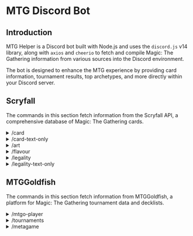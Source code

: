 # MTG Discord Bot

## Introduction

MTG Helper is a Discord bot built with Node.js and uses the `discord.js` v14 library, along with `axios` and `cheerio` to fetch and compile Magic: The Gathering information from various sources into the Discord environment.

The bot is designed to enhance the MTG experience by providing card information, tournament results, top archetypes, and more directly within your Discord server.

## Scryfall

The commands in this section fetch information from the Scryfall API, a comprehensive database of Magic: The Gathering cards.

<details>
<summary>/card</summary>
<br>

**Description** 

Search for a Magic: The Gathering card by name.

**Parameters**

`name` -> The name of the Magic: The Gathering card.

**Raw SlashCommand Input Example**

```shell
/card name:Black Lotus
```

**Discord Input Example**

![card](https://github.com/user-attachments/assets/c3078470-f7e8-4d2d-90f3-c41f14501510)

**Output Example**

![card output](https://github.com/user-attachments/assets/2801d37c-7abb-4386-9ffd-65381b0e4ac5)

</details>

<details>
<summary>/card-text-only</summary>
 
<br>
 
**Description** 

Search for a Magic: The Gathering card information (Text Only).

**Parameters:**

`name` -> The name of the Magic: The Gathering card.

**Raw SlashCommand Input Example :**

```shell
/card-text-only name: Black Lotus
```

**Discord Input Example :**

![card-text](https://github.com/user-attachments/assets/09df6146-f287-4d79-aaa0-c9edfde57b73)

**Output Example:**

![card-text-out](https://github.com/user-attachments/assets/7c1028be-73c7-467d-b9c2-b5bda2cbe872)

</details>

<details>
<summary>/art</summary>
<br>

**Description:** 

Fetches the full art of a Magic: The Gathering card.

**Parameters:**

`name` -> The name of the Magic: The Gathering card.

**Raw SlashCommand Input Example :**

```shell
/art name:Black Lotus
```

**Discord Input Example :**

![11111](https://github.com/user-attachments/assets/aad585b4-9904-4097-8254-2c64f343765d)

**Output Example:**

![art](https://github.com/user-attachments/assets/e1f2af4b-5369-4d2f-b535-642ee5a9d7fb)

</details>

<details>
<summary>/flavour</summary>
<br>
 
**Description** 

Retrieves the flavor text of a Magic: The Gathering card.

**Parameters**

`name` -> The name of the Magic: The Gathering card.

**Raw SlashCommand Input Example :**

```shell
/flavour name:Glorybringer
```

**Discord Input Example :**

![flavour-disc](https://github.com/user-attachments/assets/e5ed00dd-8b56-49b0-b3ba-afc03113c47a)

**Output Example:**

![flavour-out](https://github.com/user-attachments/assets/9acd5cb4-0a8d-4019-8851-7f520d06c985)

</details>

<details>
<summary>/legality</summary>
<br>

**Description** 

Retrieves the legality of a Magic: The Gathering card in various formats.

**Parameters**

`name` -> The name of the Magic: The Gathering card.

**Raw SlashCommand Input Example :**

```shell
/legality name:Black Lotus
```

**Discord Input Example :**

![legality-in](https://github.com/user-attachments/assets/74d89ae4-1565-4070-a15e-a6f26f19578b)

**Output Example:**

![legality-out](https://github.com/user-attachments/assets/40ece5a4-1b26-4398-9fa2-652527d044d5)

</details>

<details>
<summary>/legality-text-only</summary>
<br>

**Description** 

Retrieves the legality of a Magic: The Gathering card in various formats, displaying the information as plain text.

**Parameters**

`name` -> The name of the Magic: The Gathering card.

**Raw SlashCommand Input Example :**

```shell
/legality-text-only name:Black Lotus
```

**Discord Input Example :**

![legality-text-in](https://github.com/user-attachments/assets/5c93649d-669e-403e-8489-8e49d3c2ef0b)

**Output Example:**

![legality-text-out](https://github.com/user-attachments/assets/7be2c56b-8f5c-4107-9b2c-d158ce1217be)


</details>

## MTGGoldfish

The commands in this section fetch information from MTGGoldfish, a platform for Magic: The Gathering tournament data and decklists.

<details>
<summary>/mtgo-player</summary>
<br>
 
**Description:** 

Retrieves recent Magic: The Gathering Online events for a specified player.

**Parameters:**

`nickname` -> The MTGO nickname of the player whose events you want to retrieve.

**Raw SlashCommand Input Example :**

```shell
/mtgo-player nickname: lsv
```

**Discord Input Example :**

![mtgo-player in](https://github.com/user-attachments/assets/74b031f2-59d0-441a-8a18-eb664196112f)

**Output Example:**

![mtgo-player out](https://github.com/user-attachments/assets/b1df6ae0-08d4-47b9-a52a-a3915c8542a9)


</details>

<details>
<summary>/tournaments</summary>
<br>
 
**Description:** 

Fetches recent tournament data for a specified Magic: The Gathering format from MTGGoldfish.

**Parameters:**

`format` -> The MTG format to fetch data for. Options include Modern, Pioneer, Pauper, Standard, Legacy, and Vintage.

**Raw SlashCommand Input Example :**

```shell
/tournaments format:Modern
```

**Discord Input Example :**

![tournaments-in](https://github.com/user-attachments/assets/6b1e0eb7-a093-4110-9a21-79c36e5b5084)


**Output Example:**

![tournaments-out](https://github.com/user-attachments/assets/605661ce-2cf9-4d11-94f0-c1fb01790c54)


</details>

<details>
<summary>/metagame</summary>
<br>
 
**Description:** 

Retrieves the top 20 metagame archetypes for a specified Magic: The Gathering format from MTGGoldfish.

**Parameters:**

`format` -> The MTG format to fetch archetypes for. Options include Modern, Pioneer, Pauper, Standard, Legacy, and Vintage.

**Raw SlashCommand Input Example :**

```shell
/metagame format:Modern
```

**Discord Input Example :**

![meta-in](https://github.com/user-attachments/assets/2f919065-baf1-411b-adcd-c29bfc63552f)

**Output Example:**

![meta-out](https://github.com/user-attachments/assets/1b3b1736-ba22-46f9-8b84-ba7a4da870bf)


</details>

